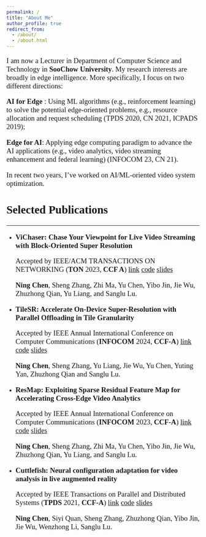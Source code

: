 ```yaml
---
permalink: /
title: "About Me"
author_profile: true
redirect_from: 
  - /about/
  - /about.html
---
```


<style>
h1 { font: 26pt Microsoft YaHei !important; }
h2 { font: 22pt Microsoft YaHei !important; }
h3 { font: 16pt Microsoft YaHei !important; }
p { font: 14pt kai !important; }
</style>

I am now a Lecturer in Department of Computer Science and Technology in **SooChow University**. My research interests are broadly in edge intelligence. More specifically, I focus on two different directions:

 **AI for Edge** : Using ML algorithms (e.g., reinforcement learning) to solve the potential edge‑oriented problems, e.g., resource allocation and request scheduling (TPDS 2020, CN 2021, ICPADS 2019);

 **Edge for AI**: Applying edge computing paradigm to advance the AI applications (e.g., video analytics, video streaming enhancement and federal learning) (INFOCOM 23, CN 21).

In recent two years, I’ve worked on AI/ML‑oriented video system optimization.


## __Selected Publications__

***
<style>
hr:nth-of-type(1) {
  border-width: 5px 0 0 0 !important;
  border-color: orange !important;
}
hr:nth-of-type(2) {
  border-width: 5px 0 0 0 !important;
  border-color: orange !important;
}
</style>

* **ViChaser: Chase Your Viewpoint for Live Video Streaming with Block-Oriented Super Resolution** 

  Accepted by  IEEE/ACM TRANSACTIONS ON NETWORKING (**TON** 2023, **CCF A**)   <a class="w3-button w3-round-xxlarge w3-small w3-light-blue" href="https://dl.acm.org/doi/10.1145/3651890.3672268" target="_blank">link</a> <a class="w3-button w3-round-xxlarge w3-small w3-light-blue" href="https://github.com/duowuyms/NetLLM" target="_blank">code</a> <a class="w3-button w3-round-xxlarge w3-small w3-light-blue" href="pdf/sigcomm_2024_NetLLM.pptx" target="_blank">slides</a>

  **Ning Chen**, Sheng Zhang, Zhi Ma, Yu Chen, Yibo Jin, Jie Wu, Zhuzhong Qian, Yu Liang, and Sanglu Lu.

* **TileSR: Accelerate On-Device Super-Resolution with Parallel Offloading in Tile Granularity**

  Accepted by IEEE Annual International Conference on Computer Communications (**INFOCOM** 2024, **CCF‑A**)   <a class="w3-button w3-round-xxlarge w3-small w3-light-blue" href="https://dl.acm.org/doi/10.1145/3651890.3672268" target="_blank">link</a> <a class="w3-button w3-round-xxlarge w3-small w3-light-blue" href="https://github.com/duowuyms/NetLLM" target="_blank">code</a> <a class="w3-button w3-round-xxlarge w3-small w3-light-blue" href="pdf/sigcomm_2024_NetLLM.pptx" target="_blank">slides</a>

  **Ning Chen**, Sheng Zhang, Yu Liang, Jie Wu, Yu Chen, Yuting Yan, Zhuzhong Qian and Sanglu Lu.

* **ResMap: Exploiting Sparse Residual Feature Map for Accelerating Cross‑Edge Video Analytics**

  Accepted by IEEE Annual International Conference on Computer Communications (**INFOCOM** 2023, **CCF‑A**)  <a class="w3-button w3-round-xxlarge w3-small w3-light-blue" href="https://dl.acm.org/doi/10.1145/3651890.3672268" target="_blank">link</a> <a class="w3-button w3-round-xxlarge w3-small w3-light-blue" href="https://github.com/duowuyms/NetLLM" target="_blank">code</a> <a class="w3-button w3-round-xxlarge w3-small w3-light-blue" href="pdf/sigcomm_2024_NetLLM.pptx" target="_blank">slides</a>

  **Ning Chen**, Sheng Zhang, Zhi Ma, Yu Chen, Yibo Jin, Jie Wu, Zhuzhong Qian, Yu Liang, and Sanglu Lu.

* **Cuttlefish: Neural configuration adaptation for video analysis in live augmented reality**

  Accepted by IEEE Transactions on Parallel and Distributed Systems (**TPDS** 2021, **CCF-A**)   <a class="w3-button w3-round-xxlarge w3-small w3-light-blue" href="https://dl.acm.org/doi/10.1145/3651890.3672268" target="_blank">link</a> <a class="w3-button w3-round-xxlarge w3-small w3-light-blue" href="https://github.com/duowuyms/NetLLM" target="_blank">code</a> <a class="w3-button w3-round-xxlarge w3-small w3-light-blue" href="pdf/sigcomm_2024_NetLLM.pptx" target="_blank">slides</a>

  **Ning Chen**, Siyi Quan, Sheng Zhang, Zhuzhong Qian, Yibo Jin, Jie Wu, Wenzhong Li, Sanglu Lu. 

